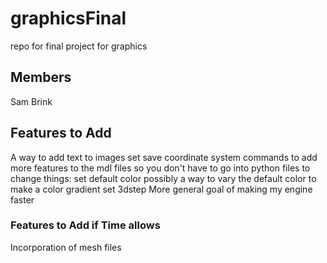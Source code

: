 # graphicsFinal
repo for final project for graphics

## Members
Sam Brink

## Features to Add
A way to add text to images
set
save coordinate system
commands to add more features to the mdl files so you don't have to go into python files to change things:
  set default color
  possibly a way to vary the default color to make a color gradient
  set 3dstep
More general goal of making my engine faster

### Features to Add if Time allows
Incorporation of mesh files
